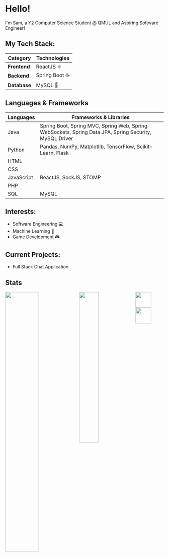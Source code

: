 # Hello!

I'm Sam, a Y2 Computer Science Student @ QMUL and Aspiring Software Engineer!

## My Tech Stack:
| **Category** | **Technologies** |
|--------------|------------------|
| **Frontend** | ReactJS ⚛️       |
| **Backend**  | Spring Boot ☕    |
| **Database** | MySQL 🐬         |

## Languages & Frameworks

| **Languages**                          | **Frameworks & Libraries**                           |
|----------------------------------------|------------------------------------------------------|
| Java                                   | Spring Boot, Spring MVC, Spring Web, Spring WebSockets, Spring Data JPA, Spring Security, MySQL Driver |
| Python                                 | Pandas, NumPy, Matplotlib, TensorFlow, Scikit-Learn, Flask |
| HTML                                   |                                                      |
| CSS                                    |                                                      |
| JavaScript                             | ReactJS, SockJS, STOMP                               |
| PHP                                    |                                                      |
| SQL                                    | MySQL                                                |

## Interests:
- Software Engineering 💻
- Machine Learning 🤖
- Game Development 🎮

## Current Projects:
- Full Stack Chat Application





## Stats
<img align="left" width=46% src="https://github-readme-stats.vercel.app/api?username=SamChenYu&show_icons=true&theme=algolia" />
<img align="left" width=35% src="https://github-readme-stats.vercel.app/api/top-langs/?username=SamChenYu&layout=compact&theme=algolia" />

  
[<img src="https://github.com/SamChenYu/SamChenYu/assets/150127006/03327fed-39a9-4846-8a4e-4d7843a75df8" width="50">](https://www.linkedin.com/in/sam-chen-yu-a96548258/) [<img src="https://github.com/SamChenYu/SamChenYu/assets/150127006/b241cd85-527c-4045-a4aa-9b66a63236b7" width="50">](https://leetcode.com/CritPotato/)
